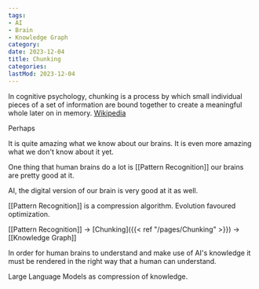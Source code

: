 ```yaml
---
tags:
- AI
- Brain
- Knowledge Graph
category: 
date: 2023-12-04
title: Chunking
categories:
lastMod: 2023-12-04
---
```

In cognitive psychology, chunking is a process by which small individual pieces of a set of information are bound together to create a meaningful whole later on in memory. [Wikipedia](https://en.wikipedia.org/wiki/Chunking_(psychology))

Perhaps



It is quite amazing what we know about our brains. It is even more amazing what we don't know about it yet.

One thing that human brains do a lot is [[Pattern Recognition]] our brains are pretty good at it.

AI, the digital version of our brain is very good at it as well.

[[Pattern Recognition]] is a compression algorithm. Evolution favoured optimization.



[[Pattern Recognition]] → [Chunking]({{< ref "/pages/Chunking" >}}) → [[Knowledge Graph]]



In order for human brains to understand and make use of AI's knowledge it must be rendered in the right way that a human can understand.



Large Language Models as compression of knowledge.


